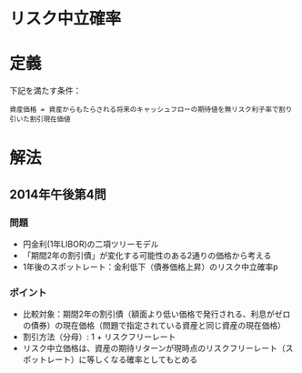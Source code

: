 # リスク中立確率

# 定義
下記を満たす条件：
```
資産価格 = 資産からもたらされる将来のキャッシュフローの期待値を無リスク利子率で割り引いた割引現在価値
```

# 解法
## 2014年午後第4問

### 問題
* 円金利(1年LIBOR)の二項ツリーモデル
* 「期間2年の割引債」が変化する可能性のある2通りの価格から考える
* 1年後のスポットレート：金利低下（債券価格上昇）のリスク中立確率p

### ポイント
* 比較対象：期間2年の割引債（額面より低い価格で発行される、利息がゼロの債券）の現在価格（問題で指定されている資産と同じ資産の現在価格）
* 割引方法（分母）: 1 + リスクフリーレート
* リスク中立価格は、資産の期待リターンが現時点のリスクフリーレート（スポットレート）に等しくなる確率としてもとめる
